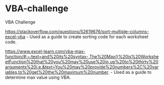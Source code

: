 # VBA-challenge
VBA Challenge

https://stackoverflow.com/questions/52619676/sort-multiple-columns-excel-vba - Used as a guide to create sorting code for each worksheet code.

https://www.excel-learn.com/vba-max-function/#:~:text=and%20its%20syntax-,The%20Max()%20is%20WorksheetFunction%20that%20you%20may%20use%20in,up%20to%20thirty%20arguments%20i.e.&text=You%20may%20provide%20numbers%2C%20variables,to%20get%20the%20maximum%20number. - Used as a guide to determine max value using VBA.

